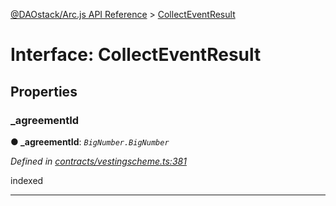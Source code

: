 [@DAOstack/Arc.js API Reference](../README.md) > [CollectEventResult](../interfaces/collecteventresult.md)



# Interface: CollectEventResult


## Properties
<a id="_agreementid"></a>

###  _agreementId

**●  _agreementId**:  *`BigNumber.BigNumber`* 

*Defined in [contracts/vestingscheme.ts:381](https://github.com/daostack/arc.js/blob/0fff6d4/lib/contracts/vestingscheme.ts#L381)*



indexed




___


